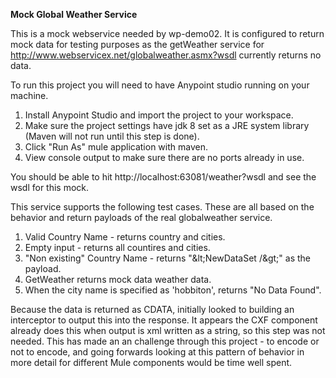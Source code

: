 **Mock Global Weather Service**

This is a mock webservice needed by wp-demo02. It is configured to return mock data for testing purposes as the getWeather service for 
http://www.webservicex.net/globalweather.asmx?wsdl currently returns no data.

To run this project you will need to have Anypoint studio running on your machine.

1. Install Anypoint Studio and import the project to your workspace.
2. Make sure the project settings have jdk 8 set as a JRE system library (Maven will not run until this step is done).
3. Click "Run As" mule application with maven.
4. View console output to make sure there are no ports already in use.

You should be able to hit http://localhost:63081/weather?wsdl and see the wsdl for this mock.

This service supports the following test cases. These are all based on the behavior and return payloads of the real globalweather service.

1. Valid Country Name - returns country and cities.
2. Empty input - returns all countires and cities. 
3. "Non existing" Country Name - returns "&amp;lt;NewDataSet /&amp;gt;" as the payload.
4. GetWeather returns mock data weather data.
5. When the city name is specified as 'hobbiton', returns "No Data Found".

Because the data is returned as CDATA, initially looked to building an interceptor to output this into the response. 
It appears the CXF component already does this when output is xml written as a string, so this step was not needed. This has made an
an challenge through this project - to encode or not to encode, and going forwards looking at this pattern of behavior in more detail
for different Mule components would be time well spent.
